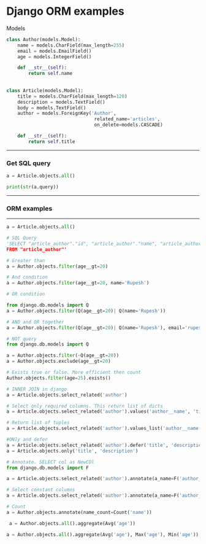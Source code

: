 # Django ORM examples

Models
```python
class Author(models.Model):
    name = models.CharField(max_length=255)
    email = models.EmailField()
    age = models.IntegerField()

    def __str__(self):
        return self.name
    
    
class Article(models.Model):
    title = models.CharField(max_length=120)
    description = models.TextField()
    body = models.TextField()
    author = models.ForeignKey('Author',
                                related_name='articles',
                                on_delete=models.CASCADE)

    def __str__(self):
        return self.title

```

----------------------------------------------------------------------

### Get SQL query 

```python
a = Article.objects.all()

print(str(a.query))
```


-----------------------------------------------------------------------
### ORM examples
-----------------------------------------------------------------------

```python
a = Article.objects.all()

# SQL Query
'SELECT "article_author"."id", "article_author"."name", "article_author"."email", "article_author"."age" 
FROM "article_author"'

```

```python
# Greater than
a = Author.objects.filter(age__gt=20)
```

```python
# And condition
a = Author.objects.filter(age__gt=20, name='Rupesh')
```

```python
# OR condition

from django.db.models import Q
a = Author.objects.filter(Q(age__gt=20)| Q(name='Rupesh'))
```

```python
# AND and OR together
a = Author.objects.filter(Q(age__gt=20)| Q(name='Rupesh'), email='rupesh@gmail.com')
```

```python
# NOT query
from django.db.models import Q

a = Author.objects.filter(~Q(age__gt=20))
a = Author.objects.exclude(age__gt=20)
```

```python
# Exists true or false. More efficient then count
Author.objects.filter(age=25).exists()
```

```python
# INNER JOIN in django
a = Article.objects.select_related('author')
```

```python
# Select only required columns. This return list of dicts
a = Article.objects.select_related('author').values('author__name', 'title')
```

```python
# Return list of tuples
a = Article.objects.select_related('author').values_list('author__name', 'title')
```

```python
#ONly and defer
a = Article.objects.select_related('author').defer('title', 'description')
a = Article.objects.only('title', 'description')
```

```python
# Annotate. SELECT col as NewCOl
from django.db.models import F

a = Article.objects.select_related('author').annotate(a_name=F('author__name'), art_title=F('title')).values('a_name', 'art_title')

```

```python
# Select constant columns
a = Article.objects.select_related('author').annotate(a_name=F('author__name'), art_title=F('title')).extra(select={'indentation':'0'}).values('indentation', 'a_name')
```

```python
# Count
a = Author.objects.annotate(name_count=Count('name'))
```

```python
 a = Author.objects.all().aggregate(Avg('age'))
```

```python
a = Author.objects.all().aggregate(Avg('age'), Max('age'), Min('age'))
```